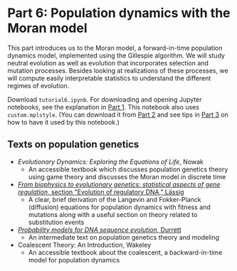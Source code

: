 # Part 6: Population dynamics with the Moran model

This part introduces us to the Moran model, a forward-in-time population dynamics model, implemented using the Gillespie algorithm.
We will study neutral evolution as well as evolution that incorporates selection and mutation processes.
Besides looking at realizations of these processes, we will compute easily interpretable statistics to understand the different regimes of evolution.

Download `tutorial6.ipynb`.
For downloading and opening Jupyter notebooks, see the explanation in [Part 1](https://github.com/StatPhysBio/biophysics/blob/main/part1/README.md#downloading-a-jupyter-notebook).
This notebook also uses `custom.mplstyle`. (You can download it from [Part 2](https://github.com/StatPhysBio/biophysics/tree/main/part2) and see tips in [Part 3](https://github.com/StatPhysBio/biophysics/tree/main/part3#part-3-statistical-distributions-statistics-and-the-central-limit-theorem) on how to have it used by this notebook.)

## Texts on population genetics

- *Evolutionary Dynamics: Exploring the Equations of Life*, Nowak
	- An accessible textbook which discusses population genetics theory using game theory and discusses the Moran model in discrete time
- [*From biophysics to evolutionary genetics: statistical aspects of gene
regulation*, section "Evolution of regulatory DNA," Lässig](https://bmcbioinformatics.biomedcentral.com/counter/pdf/10.1186/1471-2105-8-S6-S7.pdf#page=10)
	- A clear, brief derivation of the Langevin and Fokker-Planck (diffusion) equations for population dynamics with fitness and mutations along with a useful section on theory related to substitution events
- [*Probability models for DNA sequence evolution*, Durrett](https://services.math.duke.edu/~rtd/Gbook/PM4DNA_0317.pdf)
	- An intermediate text on population genetics theory and modeling
- Coalescent Theory: An Introduction, Wakeley
	- An accessible textbook about the coalescent, a backward-in-time model for population dynamics